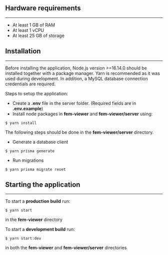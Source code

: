 ## Hardware requirements

---

-   At least 1 GB of RAM
-   At least 1 vCPU
-   At least 25 GB of storage

## Installation

---

Before installing the application, Node.js version >=16.14.0 should be installed together with a package manager. Yarn is recommended as it was used during development. In addition, a MySQL database connection credentials are required.

Steps to setup the application:

-   Create a **.env** file in the server folder. (Required fields are in **.env.example**)
-   Install node packages in **fem-viewer** and **fem-viewer/server** using:

```console
$ yarn install
```

The following steps should be done in the **fem-viewer/server** directory.

-   Generate a database client

```console
$ yarn prisma generate
```

-   Run migrations

```console
$ yarn prisma migrate reset
```

## Starting the application

---

To start a **production build** run:

```console
$ yarn start
```

in the **fem-viewer** directory

To start a **development build** run:

```console
$ yarn start:dev
```

in both the **fem-viewer** and **fem-viewer/server** directories
